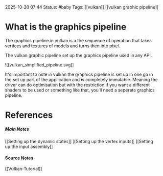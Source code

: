 2025-10-20 07:44
Status: #baby 
Tags: [[vulkan]] [[vulkan graphic pipeline]]
# What is the graphics pipeline

The graphics pipeline in vulkan is a the sequence of operation that takes vertices and textures of models and turns then into pixel.

The vulkan graphic pipeline set up the graphics pipeline used in any API. 

![[vulkan_simplified_pipeline.svg]]

It's important to note in vulkan the graphics pipeline is set up in one go in the set up part of the application and is completely immutable. Meaning the driver can do optimisation but with the restriction if you want a different shaders to be used or something like that, you'll need a seperate graphics pipeline. 
# References
##### Main Notes
[[Setting up the dynamic states]]
[[Setting up the vertex inputs]]
[[Setting up the input assembly]]
#### Source Notes
[[Vulkan-Tutorial]]
